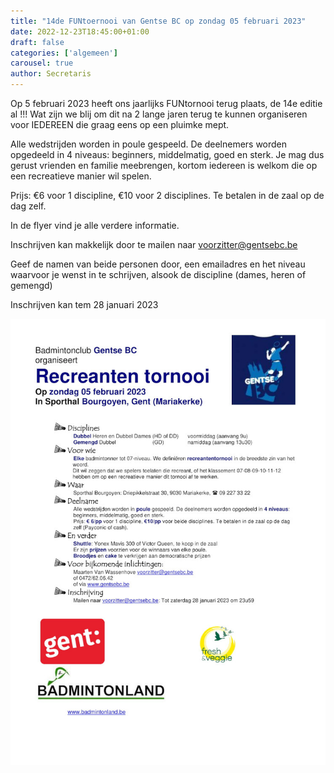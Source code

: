 ```yaml
---
title: "14de FUNtoernooi van Gentse BC op zondag 05 februari 2023"
date: 2022-12-23T18:45:00+01:00
draft: false
categories: ['algemeen']
carousel: true
author: Secretaris
---
```

Op 5 februari 2023 heeft ons jaarlijks FUNtornooi terug plaats, de 14e editie al !!! Wat zijn we blij om dit na 2 lange jaren terug te kunnen organiseren voor IEDEREEN die graag eens op een pluimke mept.


Alle wedstrijden worden in poule gespeeld. De deelnemers worden opgedeeld in 4 niveaus: beginners, middelmatig, goed en sterk. Je mag dus gerust vrienden en familie meebrengen, kortom iedereen is welkom die op een recreatieve manier wil spelen.<br>

Prijs: €6 voor 1 discipline, €10 voor 2 disciplines. Te betalen in de zaal op de dag zelf.

In de flyer vind je alle verdere informatie.

Inschrijven kan makkelijk door te mailen naar voorzitter@gentsebc.be

Geef de namen van beide personen door, een emailadres en het niveau waarvoor je wenst in te schrijven, alsook de discipline (dames, heren of gemengd)

Inschrijven kan tem 28 januari 2023

![](images/flyer_14defuntornooi.jpg)
